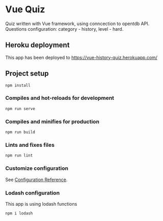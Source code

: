 # Vue Quiz
Quiz written with Vue framework, using conncection to opentdb API.
Questions configuration: category - history, level - hard.

## Heroku deployment
This app has been deployed to https://vue-history-quiz.herokuapp.com/

## Project setup
```
npm install
```

### Compiles and hot-reloads for development
```
npm run serve
```

### Compiles and minifies for production
```
npm run build
```

### Lints and fixes files
```
npm run lint
```

### Customize configuration
See [Configuration Reference](https://cli.vuejs.org/config/).

### Lodash configuration
This app is using lodash functions
```
npm i lodash
```